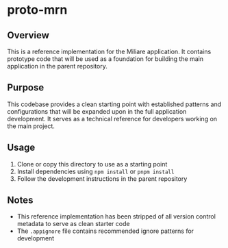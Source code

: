 # proto-mrn

## Overview
This is a reference implementation for the Miliare application. It contains prototype code that will be used as a foundation for building the main application in the parent repository.

## Purpose
This codebase provides a clean starting point with established patterns and configurations that will be expanded upon in the full application development. It serves as a technical reference for developers working on the main project.

## Usage
1. Clone or copy this directory to use as a starting point
2. Install dependencies using `npm install` or `pnpm install`
3. Follow the development instructions in the parent repository

## Notes
- This reference implementation has been stripped of all version control metadata to serve as clean starter code
- The `.appignore` file contains recommended ignore patterns for development
